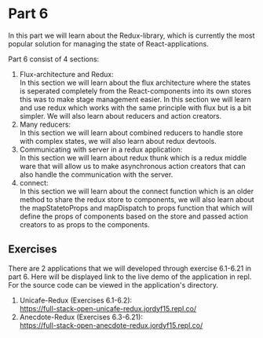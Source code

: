 # Part 6
In this part we will learn about the Redux-library, which is currently the most popular solution for managing the state of React-applications.  
  
Part 6 consist of 4 sections:  
1. Flux-architecture and Redux:  
In this section we will learn about the flux architecture where the states is seperated completely from the React-components into its own stores this was to make stage management easier. In this section we will learn and use redux which works with the same principle with flux but is a bit simpler. We will also learn about reducers and action creators.
2. Many reducers:  
In this section we will learn about combined reducers to handle store with complex states, we will also learn about redux devtools.
3. Communicating with server in a redux application:  
In this section we will learn about redux thunk which is a redux middle ware that will allow us to make asynchronous action creators that can also handle the communication with the server.
4. connect:  
In this section we will learn about the connect function which is an older method to share the redux store to components, we will also learn about the mapStatetoProps and mapDispatch to props function that which will define the props of components based on the store and passed action creators to as props to the components.

## Exercises
There are 2 applications that we will developed through exercise 6.1-6.21 in part 6. Here will be displayed link to the live demo of the application in repl. For the source code can be viewed in the application's directory.
1. Unicafe-Redux (Exercises 6.1-6.2):  
https://full-stack-open-unicafe-redux.jordyf15.repl.co/
2. Anecdote-Redux (Exercises 6.3-6.21):  
https://full-stack-open-anecdote-redux.jordyf15.repl.co/
 